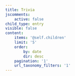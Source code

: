 ```yaml
---
title: Trivia
jscomments:
    active: false
child_type: entry
visible: false
content:
    items: '@self.children'
    limit: '5'
    order:
        by: date
        dir: desc
    pagination: '1'
    url_taxonomy_filters: '1'
---
```


